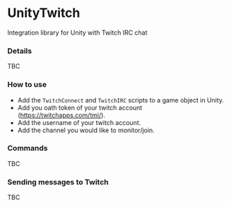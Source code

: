 # UnityTwitch
Integration library for Unity with Twitch IRC chat

### Details

TBC

### How to use

- Add the `TwitchConnect` and `TwitchIRC` scripts to a game object in Unity.
- Add you oath token of your twitch account (https://twitchapps.com/tmi/).
- Add the username of your twitch account.
- Add the channel you would like to monitor/join.

### Commands

TBC

### Sending messages to Twitch

TBC
